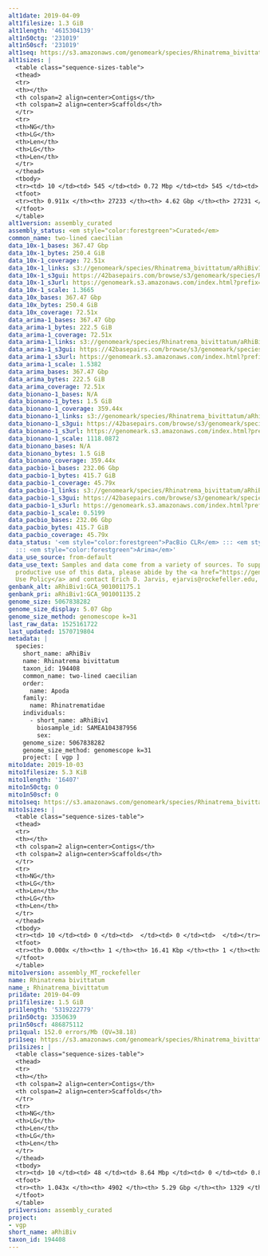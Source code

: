 ```yaml
---
alt1date: 2019-04-09
alt1filesize: 1.3 GiB
alt1length: '4615304139'
alt1n50ctg: '231019'
alt1n50scf: '231019'
alt1seq: https://s3.amazonaws.com/genomeark/species/Rhinatrema_bivittatum/aRhiBiv1/assembly_curated/aRhiBiv1.alt.cur.20190409.fasta.gz
alt1sizes: |
  <table class="sequence-sizes-table">
  <thead>
  <tr>
  <th></th>
  <th colspan=2 align=center>Contigs</th>
  <th colspan=2 align=center>Scaffolds</th>
  </tr>
  <tr>
  <th>NG</th>
  <th>LG</th>
  <th>Len</th>
  <th>LG</th>
  <th>Len</th>
  </tr>
  </thead>
  <tbody>
  <tr><td> 10 </td><td> 545 </td><td> 0.72 Mbp </td><td> 545 </td><td> 0.72 Mbp </td></tr><tr><td> 20 </td><td> 1391 </td><td> 0.51 Mbp </td><td> 1391 </td><td> 0.51 Mbp </td></tr><tr><td> 30 </td><td> 2523 </td><td> 392.37 Kbp </td><td> 2523 </td><td> 392.37 Kbp </td></tr><tr><td> 40 </td><td> 4006 </td><td> 299.18 Kbp </td><td> 4006 </td><td> 299.18 Kbp </td></tr><tr style="background-color:#cccccc;"><td> 50 </td><td> 5940 </td><td> 231.02 Kbp </td><td> 5940 </td><td> 231.02 Kbp </td></tr><tr><td> 60 </td><td> 8452 </td><td> 176.28 Kbp </td><td> 8452 </td><td> 176.28 Kbp </td></tr><tr><td> 70 </td><td> 11779 </td><td> 131.49 Kbp </td><td> 11779 </td><td> 131.49 Kbp </td></tr><tr><td> 80 </td><td> 16417 </td><td> 89.74 Kbp </td><td> 16417 </td><td> 89.74 Kbp </td></tr><tr><td> 90 </td><td> 24732 </td><td> 32.97 Kbp </td><td> 24732 </td><td> 32.97 Kbp </td></tr><tr><td> 100 </td><td> 0 </td><td>  </td><td> 0 </td><td>  </td></tr></tbody>
  <tfoot>
  <tr><th> 0.911x </th><th> 27233 </th><th> 4.62 Gbp </th><th> 27231 </th><th> 4.62 Gbp </th></tr>
  </tfoot>
  </table>
alt1version: assembly_curated
assembly_status: <em style="color:forestgreen">Curated</em>
common_name: two-lined caecilian
data_10x-1_bases: 367.47 Gbp
data_10x-1_bytes: 250.4 GiB
data_10x-1_coverage: 72.51x
data_10x-1_links: s3://genomeark/species/Rhinatrema_bivittatum/aRhiBiv1/genomic_data/10x/<br>
data_10x-1_s3gui: https://42basepairs.com/browse/s3/genomeark/species/Rhinatrema_bivittatum/aRhiBiv1/genomic_data/10x/
data_10x-1_s3url: https://genomeark.s3.amazonaws.com/index.html?prefix=species/Rhinatrema_bivittatum/aRhiBiv1/genomic_data/10x/
data_10x-1_scale: 1.3665
data_10x_bases: 367.47 Gbp
data_10x_bytes: 250.4 GiB
data_10x_coverage: 72.51x
data_arima-1_bases: 367.47 Gbp
data_arima-1_bytes: 222.5 GiB
data_arima-1_coverage: 72.51x
data_arima-1_links: s3://genomeark/species/Rhinatrema_bivittatum/aRhiBiv1/genomic_data/arima/<br>
data_arima-1_s3gui: https://42basepairs.com/browse/s3/genomeark/species/Rhinatrema_bivittatum/aRhiBiv1/genomic_data/arima/
data_arima-1_s3url: https://genomeark.s3.amazonaws.com/index.html?prefix=species/Rhinatrema_bivittatum/aRhiBiv1/genomic_data/arima/
data_arima-1_scale: 1.5382
data_arima_bases: 367.47 Gbp
data_arima_bytes: 222.5 GiB
data_arima_coverage: 72.51x
data_bionano-1_bases: N/A
data_bionano-1_bytes: 1.5 GiB
data_bionano-1_coverage: 359.44x
data_bionano-1_links: s3://genomeark/species/Rhinatrema_bivittatum/aRhiBiv1/genomic_data/bionano/<br>
data_bionano-1_s3gui: https://42basepairs.com/browse/s3/genomeark/species/Rhinatrema_bivittatum/aRhiBiv1/genomic_data/bionano/
data_bionano-1_s3url: https://genomeark.s3.amazonaws.com/index.html?prefix=species/Rhinatrema_bivittatum/aRhiBiv1/genomic_data/bionano/
data_bionano-1_scale: 1118.0872
data_bionano_bases: N/A
data_bionano_bytes: 1.5 GiB
data_bionano_coverage: 359.44x
data_pacbio-1_bases: 232.06 Gbp
data_pacbio-1_bytes: 415.7 GiB
data_pacbio-1_coverage: 45.79x
data_pacbio-1_links: s3://genomeark/species/Rhinatrema_bivittatum/aRhiBiv1/genomic_data/pacbio/<br>
data_pacbio-1_s3gui: https://42basepairs.com/browse/s3/genomeark/species/Rhinatrema_bivittatum/aRhiBiv1/genomic_data/pacbio/
data_pacbio-1_s3url: https://genomeark.s3.amazonaws.com/index.html?prefix=species/Rhinatrema_bivittatum/aRhiBiv1/genomic_data/pacbio/
data_pacbio-1_scale: 0.5199
data_pacbio_bases: 232.06 Gbp
data_pacbio_bytes: 415.7 GiB
data_pacbio_coverage: 45.79x
data_status: '<em style="color:forestgreen">PacBio CLR</em> ::: <em style="color:forestgreen">10x</em>
  ::: <em style="color:forestgreen">Arima</em>'
data_use_source: from-default
data_use_text: Samples and data come from a variety of sources. To support fair and
  productive use of this data, please abide by the <a href="https://genome10k.soe.ucsc.edu/data-use-policies/">Data
  Use Policy</a> and contact Erich D. Jarvis, ejarvis@rockefeller.edu, with any questions.
genbank_alt: aRhiBiv1:GCA_901001175.1
genbank_pri: aRhiBiv1:GCA_901001135.2
genome_size: 5067838282
genome_size_display: 5.07 Gbp
genome_size_method: genomescope k=31
last_raw_data: 1525161722
last_updated: 1570719804
metadata: |
  species:
    short_name: aRhiBiv
    name: Rhinatrema bivittatum
    taxon_id: 194408
    common_name: two-lined caecilian
    order:
      name: Apoda
    family:
      name: Rhinatrematidae
    individuals:
      - short_name: aRhiBiv1
        biosample_id: SAMEA104387956
        sex:
    genome_size: 5067838282
    genome_size_method: genomescope k=31
    project: [ vgp ]
mito1date: 2019-10-03
mito1filesize: 5.3 KiB
mito1length: '16407'
mito1n50ctg: 0
mito1n50scf: 0
mito1seq: https://s3.amazonaws.com/genomeark/species/Rhinatrema_bivittatum/aRhiBiv1/assembly_MT_rockefeller/aRhiBiv1.MT.20191003.fasta.gz
mito1sizes: |
  <table class="sequence-sizes-table">
  <thead>
  <tr>
  <th></th>
  <th colspan=2 align=center>Contigs</th>
  <th colspan=2 align=center>Scaffolds</th>
  </tr>
  <tr>
  <th>NG</th>
  <th>LG</th>
  <th>Len</th>
  <th>LG</th>
  <th>Len</th>
  </tr>
  </thead>
  <tbody>
  <tr><td> 10 </td><td> 0 </td><td>  </td><td> 0 </td><td>  </td></tr><tr><td> 20 </td><td> 0 </td><td>  </td><td> 0 </td><td>  </td></tr><tr><td> 30 </td><td> 0 </td><td>  </td><td> 0 </td><td>  </td></tr><tr><td> 40 </td><td> 0 </td><td>  </td><td> 0 </td><td>  </td></tr><tr style="background-color:#cccccc;"><td> 50 </td><td> 0 </td><td style="background-color:#ff8888;">  </td><td> 0 </td><td style="background-color:#ff8888;">  </td></tr><tr><td> 60 </td><td> 0 </td><td>  </td><td> 0 </td><td>  </td></tr><tr><td> 70 </td><td> 0 </td><td>  </td><td> 0 </td><td>  </td></tr><tr><td> 80 </td><td> 0 </td><td>  </td><td> 0 </td><td>  </td></tr><tr><td> 90 </td><td> 0 </td><td>  </td><td> 0 </td><td>  </td></tr><tr><td> 100 </td><td> 0 </td><td>  </td><td> 0 </td><td>  </td></tr></tbody>
  <tfoot>
  <tr><th> 0.000x </th><th> 1 </th><th> 16.41 Kbp </th><th> 1 </th><th> 16.41 Kbp </th></tr>
  </tfoot>
  </table>
mito1version: assembly_MT_rockefeller
name: Rhinatrema bivittatum
name_: Rhinatrema_bivittatum
pri1date: 2019-04-09
pri1filesize: 1.5 GiB
pri1length: '5319222779'
pri1n50ctg: 3350639
pri1n50scf: 486875112
pri1qual: 152.0 errors/Mb (QV=38.18)
pri1seq: https://s3.amazonaws.com/genomeark/species/Rhinatrema_bivittatum/aRhiBiv1/assembly_curated/aRhiBiv1.pri.cur.20190409.fasta.gz
pri1sizes: |
  <table class="sequence-sizes-table">
  <thead>
  <tr>
  <th></th>
  <th colspan=2 align=center>Contigs</th>
  <th colspan=2 align=center>Scaffolds</th>
  </tr>
  <tr>
  <th>NG</th>
  <th>LG</th>
  <th>Len</th>
  <th>LG</th>
  <th>Len</th>
  </tr>
  </thead>
  <tbody>
  <tr><td> 10 </td><td> 48 </td><td> 8.64 Mbp </td><td> 0 </td><td> 0.84 Gbp </td></tr><tr><td> 20 </td><td> 117 </td><td> 6.48 Mbp </td><td> 1 </td><td> 0.83 Gbp </td></tr><tr><td> 30 </td><td> 206 </td><td> 5.07 Mbp </td><td> 1 </td><td> 0.83 Gbp </td></tr><tr><td> 40 </td><td> 318 </td><td> 4.08 Mbp </td><td> 2 </td><td> 0.60 Gbp </td></tr><tr style="background-color:#cccccc;"><td> 50 </td><td> 455 </td><td style="background-color:#88ff88;"> 3.35 Mbp </td><td> 3 </td><td style="background-color:#88ff88;"> 486.88 Mbp </td></tr><tr><td> 60 </td><td> 623 </td><td> 2.70 Mbp </td><td> 4 </td><td> 387.03 Mbp </td></tr><tr><td> 70 </td><td> 838 </td><td> 2.05 Mbp </td><td> 6 </td><td> 313.51 Mbp </td></tr><tr><td> 80 </td><td> 1128 </td><td> 1.49 Mbp </td><td> 7 </td><td> 277.53 Mbp </td></tr><tr><td> 90 </td><td> 1560 </td><td> 0.89 Mbp </td><td> 10 </td><td> 103.41 Mbp </td></tr><tr><td> 100 </td><td> 2556 </td><td> 254.22 Kbp </td><td> 16 </td><td> 63.94 Mbp </td></tr></tbody>
  <tfoot>
  <tr><th> 1.043x </th><th> 4902 </th><th> 5.29 Gbp </th><th> 1329 </th><th> 5.32 Gbp </th></tr>
  </tfoot>
  </table>
pri1version: assembly_curated
project:
- vgp
short_name: aRhiBiv
taxon_id: 194408
---
```

